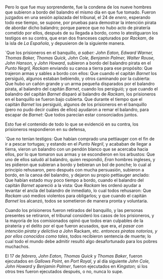 Pero lo que fue muy sorprendente, fue la condena de los nueve hombres que subieron a bordo del balandro el mismo día en que fue tomado. Fueron juzgados en una sesión aplazada del tribunal, el 24 de _enero_, esperando todo ese tiempo, se supone, por pruebas para demostrar la intención pirata de abordar dicho balandro; porque parece que no hubo acto de piratería cometido por ellos, después de su llegada a bordo, como lo atestiguaron los testigos en su contra, que eran dos franceses capturados por _Rackam_, de la isla de _La Española_, y depusieron de la siguiente manera.

`Que los prisioneros en el banquillo, _a saber: John Eaton,
   Edward Warner, Thomas Baker, Thomas Quick, John Cole,
   Benjamin Palmer, Walter Rouse, John Hanson_, y _John
   Howard_, subieron a bordo del balandro pirata en el _Punto Negril,
   Rackam_ enviando su canoa a tierra para ese propósito: Que trajeron armas y sables a bordo
   con ellos: Que cuando el capitán
   _Barnet_ los persiguió, algunos estaban bebiendo, y otros
   caminando por la cubierta: Que hubo un cañón grande y un
   arma pequeña disparados por el balandro pirata, al balandro del capitán
   _Barnet_, cuando los persiguió; y que cuando
   el balandro del capitán _Barnet_ disparó al balandro de _Rackam_, los
   prisioneros en el banquillo se fueron bajo cubierta. Que durante
   el tiempo que el capitán _Barnet_ los persiguió, algunos de los
   prisioneros en el banquillo (pero no pudo decir cuáles de ellos) ayudaron a remar el balandro, para escapar de
   _Barnet_: Que todos parecían estar consorciados
   juntos.

Esto fue el contenido de todo lo que se evidenció en su contra, los
prisioneros respondieron en su defensa,

`Que no tenían testigos: Que habían comprado una
   pettiauger con el fin de ir a pescar tortugas; y estando en el
   _Punto Negril_, y acababan de llegar a tierra, vieron un balandro
   con un pendón blanco que se acercaba hacia ellos, por lo que
   tomaron sus armas y se escondieron en los arbustos:
   Que uno de ellos saludó al balandro, quien respondió, _Eran_
   hombres ingleses, y les pidieron que subieran a bordo
   y bebieran un bol de ponche; lo cual al principio rehusaron,
   pero después con mucha persuasión, subieron a
   bordo, en la canoa del balandro, y dejaron su propio
   pettiauger anclado: Que habían estado muy poco
   tiempo a bordo, cuando el balandro del capitán _Barnet_ apareció a
   la vista: Que _Rackam_ les ordenó ayudar a levantar el
   ancla del balandro de inmediato, lo cual todos rehusaron:
   Que _Rackam_ usó medios violentos para obligarlos; y
   que cuando el capitán _Barnet_ los alcanzó, todos
   se sometieron de manera pronta y voluntaria.

Cuando los prisioneros fueron retirados del banquillo, y las personas presentes se retiraron, el tribunal consideró los casos de los prisioneros, y la mayoría de los comisionados opinó que todos eran culpables de la piratería y el delito por el que fueron acusados, que era, _el pasar con intención pirata y delictiva a_ John Rackam, etc. _entonces piratas notorios, y por ellos conocidos como tales_, todos recibieron sentencia de muerte; lo cual todo el mundo debe admitir resultó algo desafortunado para los pobres muchachos.

El 17 de _febrero, John Eaton, Thomas Quick_ y _Thomas Baker_,
fueron ejecutados en _Gallows Point_, en _Port Royal_, y al día siguiente _John
Cole, John Howard_ y _Benjamin Palmer_, fueron ejecutados en _Kingston_;
si los otros tres fueron ejecutados después, o no, nunca lo supe.